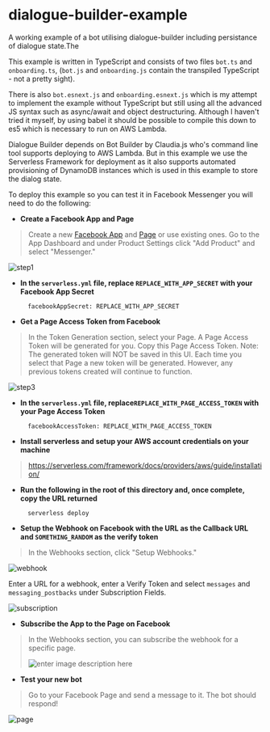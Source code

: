 # dialogue-builder-example

A working example of a bot utilising dialogue-builder including persistance of dialogue state.The

This example is written in TypeScript and consists of two files `bot.ts` and `onboarding.ts`, (`bot.js` and `onboarding.js` contain the transpiled TypeScript - not a pretty sight). 

There is also `bot.esnext.js` and `onboarding.esnext.js` which is my attempt to implement the example without TypeScript but still using all the advanced JS syntax such as async/await and object destructuring. Although I haven't tried it myself, by using babel it should be possible to compile this down to es5 which is necessary to run on AWS Lambda.

Dialogue Builder depends on Bot Builder by Claudia.js who's command line tool supports deploying to AWS Lambda. But in this  example we use the Serverless Framework for deployment as it also supports automated provisioning of DynamoDB instances which is used in this example to store the dialog state.

To deploy this example so you can test it in Facebook Messenger you will need to do the following:

* **Create a Facebook App and Page**
> Create a new [Facebook App](https://developers.facebook.com/apps) and [Page](https://www.facebook.com/pages/create) or use existing ones. Go to the App Dashboard and under Product Settings click "Add Product" and select "Messenger."
> 
![step1](https://scontent-lhr3-1.xx.fbcdn.net/t39.2178-6/12995587_195576307494663_824949235_n.png)

* **In the `serverless.yml` file, replace `REPLACE_WITH_APP_SECRET` with your Facebook App Secret**

        facebookAppSecret: REPLACE_WITH_APP_SECRET

* **Get a Page Access Token from Facebook** 
> In the Token Generation section, select your Page. A Page Access Token will be generated for you. Copy this Page Access Token. Note: The generated token will NOT be saved in this UI. Each time you select that Page a new token will be generated. However, any previous tokens created will continue to function.
> 
![step3](https://scontent-lhr3-1.xx.fbcdn.net/t39.2178-6/12995543_1164810200226522_2093336718_n.png)
* **In the `serverless.yml` file, replace`REPLACE_WITH_PAGE_ACCESS_TOKEN` with your Page Access Token**

        facebookAccessToken: REPLACE_WITH_PAGE_ACCESS_TOKEN


* **Install serverless and setup your AWS account credentials on your machine** 
> https://serverless.com/framework/docs/providers/aws/guide/installation/

* **Run the following in the root of this directory and, once complete, copy the URL returned**

        serverless deploy

* **Setup the Webhook on Facebook with the URL as the Callback URL and `SOMETHING_RANDOM` as the verify token** 
> In the Webhooks section, click "Setup Webhooks."
> 
![webhook](https://scontent-lhr3-1.xx.fbcdn.net/t39.2178-6/13331609_660771177408445_306127577_n.png)
> 
Enter a URL for a webhook, enter a Verify Token and select `messages` and `messaging_postbacks` under Subscription Fields.
>
![subscription](https://scontent-lhr3-1.xx.fbcdn.net/t39.2178-6/12057143_211110782612505_894181129_n.png)

* **Subscribe the App to the Page on Facebook** 
> In the Webhooks section, you can subscribe the webhook for a specific page.
> 
> ![enter image description here](https://scontent-lhr3-1.xx.fbcdn.net/t39.2178-6/13421551_1702530599996541_471321650_n.png)

* **Test your new bot**
>Go to your Facebook Page and send a message to it. The bot should respond!
>
![page](https://scontent-lht6-1.xx.fbcdn.net/t39.2178-6/13331537_288414224831849_853132949_n.png)